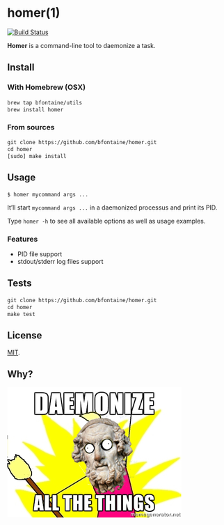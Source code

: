 # homer(1)

[![Build Status](https://travis-ci.org/bfontaine/homer.svg?branch=master)](https://travis-ci.org/bfontaine/homer)

**Homer** is a command-line tool to daemonize a task.

## Install

### With Homebrew (OSX)

    brew tap bfontaine/utils
    brew install homer

### From sources

    git clone https://github.com/bfontaine/homer.git
    cd homer
    [sudo] make install

## Usage

    $ homer mycommand args ...

It’ll start `mycommand args ...` in a daemonized processus and print its PID.

Type `homer -h` to see all available options as well as usage examples.

### Features

- PID file support
- stdout/stderr log files support

## Tests

    git clone https://github.com/bfontaine/homer.git
    cd homer
    make test

## License

[MIT][LICENSE].

[LICENSE]: https://github.com/bfontaine/homer/blob/master/LICENSE

## Why?

![](https://github.com/bfontaine/homer/raw/master/images/all_the_things.png)
